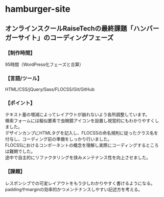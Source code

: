 # hamburger-site
## オンラインスクールRaiseTechの最終課題「ハンバーガーサイト」のコーディングフェーズ

### 【制作時間】
95時間（WordPress化フェーズと合算）

### 【言語/ツール】
HTML/CSS/jQuery/Sass/FLOCSS/Git/GitHub

### 【ポイント】
テキスト量の増減によってレイアウトが崩れないよう各所調整しています。  
検索フォームには擬似要素で虫眼鏡アイコンを設置し視覚的にもわかりやすくしました。  
デザインカンプにHTMLタグを記入し、FLOCSSの命名規則に従ったクラス名を付与し、コーディング前の準備をしっかり行いました。  
FLOCSSにおけるコンポーネントの概念を理解し実際にコーディングするところは難関でした。  
途中で自主的にリファクタリングを挟みメンテナンス性を向上させました。

### 【課題】
レスポンシブでの可変レイアウトをもう少しわかりやすく書けるようになる。  
paddingやmarginの効率的かつメンテナンスしやすい記述方を考える。
